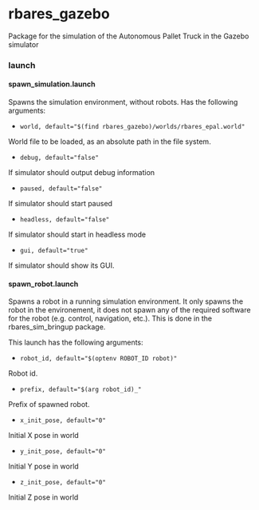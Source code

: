 # rbares_gazebo

Package for the simulation of the Autonomous Pallet Truck in the Gazebo simulator

### launch

#### spawn_simulation.launch

Spawns the simulation environment, without robots. Has the following arguments:

* ` world, default="$(find rbares_gazebo)/worlds/rbares_epal.world" `

World file to be loaded, as an absolute path in the file system.

* ` debug, default="false" `

If simulator should output debug information

* ` paused, default="false" `

If simulator should start paused

* ` headless, default="false" `

If simulator should start in headless mode

* ` gui, default="true" `

If simulator should show its GUI.

#### spawn_robot.launch

Spawns a robot in a running simulation environment. It only spawns the robot in the environement, it does not spawn any of the required software for the robot (e.g. control, navigation, etc.). This is done in the rbares_sim_bringup package.

This launch has the following arguments:

* ` robot_id, default="$(optenv ROBOT_ID robot)"  `

Robot id.

* ` prefix, default="$(arg robot_id)_"  `

Prefix of spawned robot.

* ` x_init_pose, default="0"  `

Initial X pose in world

* ` y_init_pose, default="0"  `

Initial Y pose in world

* ` z_init_pose, default="0"  `

Initial Z pose in world
